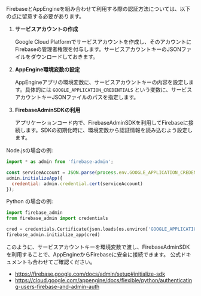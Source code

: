 FirebaseとAppEngineを組み合わせて利用する際の認証方法については、以下の点に留意する必要があります。

1. **サービスアカウントの作成**

   Google Cloud Platformでサービスアカウントを作成し、そのアカウントにFirebaseの管理者権限を付与します。サービスアカウントキーのJSONファイルをダウンロードしておきます。

2. **AppEngine環境変数の設定**

   AppEngineアプリの環境変数に、サービスアカウントキーの内容を設定します。具体的には `GOOGLE_APPLICATION_CREDENTIALS` という変数に、サービスアカウントキーJSONファイルのパスを指定します。

3. **FirebaseAdminSDKの利用**

   アプリケーションコード内で、FirebaseAdminSDKを利用してFirebaseに接続します。SDKの初期化時に、環境変数から認証情報を読み込むよう設定します。

Node.jsの場合の例:

```javascript
import * as admin from 'firebase-admin';

const serviceAccount = JSON.parse(process.env.GOOGLE_APPLICATION_CREDENTIALS || '');
admin.initializeApp({
  credential: admin.credential.cert(serviceAccount)
});
```

Python の場合の例:

```python
import firebase_admin
from firebase_admin import credentials

cred = credentials.Certificate(json.loads(os.environ['GOOGLE_APPLICATION_CREDENTIALS']))
firebase_admin.initialize_app(cred)
```

このように、サービスアカウントキーを環境変数で渡し、FirebaseAdminSDKを利用することで、AppEngineからFirebaseに安全に接続できます。
公式ドキュメントも合わせてご確認ください。

- https://firebase.google.com/docs/admin/setup#initialize-sdk
- https://cloud.google.com/appengine/docs/flexible/python/authenticating-users-firebase-and-admin-auth
